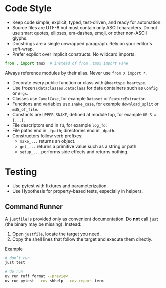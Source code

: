 # Code Style

- Keep code simple, explicit, typed, test-driven, and ready for automation.
- Source files are UTF-8 but must contain only ASCII characters. Do not use smart quotes, ellipses, em-dashes, emoji, or other non-ASCII glyphs.
- Docstrings are a single unwrapped paragraph. Rely on your editor's soft-wrap.
- Prefer explicit over implicit constructs. No wildcard imports.

```python
from . import tmux  # instead of from .tmux import Pane
```

Always reference modules by their alias. Never use `from X import *`.

- Decorate every public function or class with `@beartype.beartype`.
- Use frozen `@dataclasses.dataclass` for data containers such as `Config` or `Args`.
- Classes use `CamelCase`, for example `Dataset` or `FeatureExtractor`.
- Functions and variables use `snake_case`, for example `download_split` or `md5_of_file`.
- Constants are `UPPER_SNAKE`, defined at module top, for example `URLS = {...}`.
- File descriptors end in `fd`, for example `log_fd`.
- File paths end in `_fpath`; directories end in `_dpath`.
- Constructors follow verb prefixes:
  - `make_...` returns an object.
  - `get_...` returns a primitive value such as a string or path.
  - `setup_...` performs side effects and returns nothing.

# Testing

- Use pytest with fixtures and parameterization.
- Use Hypothesis for property-based tests, especially in helpers.

## Command Runner

A `justfile` is provided only as convenient documentation.
Do **not** call `just` (the binary may be missing).
Instead:

1. Open `justfile`, locate the target you need.
2. Copy the shell lines that follow the target and execute them directly.

Example

```sh
# don’t run
just test

# do run
uv run ruff format --preview .
uv run pytest --cov shhelp --cov-report term
```
